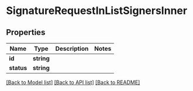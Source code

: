 # SignatureRequestInListSignersInner

## Properties
Name | Type | Description | Notes
------------ | ------------- | ------------- | -------------
**id** | **string** |  | 
**status** | **string** |  | 

[[Back to Model list]](../../README.md#documentation-for-models) [[Back to API list]](../../README.md#documentation-for-api-endpoints) [[Back to README]](../../README.md)

